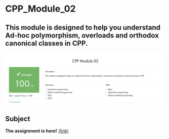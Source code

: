 # CPP_Module_02
## This module is designed to help you understand Ad-hoc polymorphism, overloads and orthodox canonical classes in CPP.
![image](includes/result.png)
## Subject
**The assignment is here!** [(link)](https://github.com/AtaullinShamil/42-CPP_Module/blob/main/CPP_Module_02/includes/cpp_02.pdf)
